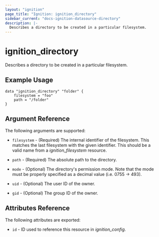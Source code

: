 ```yaml
---
layout: "ignition"
page_title: "Ignition: ignition_directory"
sidebar_current: "docs-ignition-datasource-directory"
description: |-
  Describes a directory to be created in a particular filesystem.
---
```


# ignition\_directory

Describes a directory to be created in a particular filesystem.

## Example Usage

```hcl
data "ignition_directory" "folder" {
	filesystem = "foo"
	path = "/folder"
}
```

## Argument Reference

The following arguments are supported:

* `filesystem` - (Required) The internal identifier of the filesystem. This matches the last filesystem with the given identifier. This should be a valid name from a _ignition\_filesystem_ resource.

* `path` - (Required) The absolute path to the directory.

* `mode` - (Optional) The directory's permission mode. Note that the mode must be properly specified as a decimal value (i.e. 0755 -> 493).

* `uid` - (Optional) The user ID of the owner.

* `gid` - (Optional) The group ID of the owner.

## Attributes Reference

The following attributes are exported:

* `id` - ID used to reference this resource in _ignition_config_.
